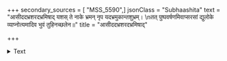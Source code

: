 +++
secondary_sources = [ "MSS_5590",]
jsonClass = "Subhaashita"
text = "आसीददभ्रशरदभ्रमिषाद् यशस् ते नाके भ्रमन् नृप यदभ्रमुकान्तशुभ्रम्।  \nतत् पुष्पवर्षणमिवाप्सरसां द्युलोके व्याप्नोत्यमादिव भुवं तुहिनच्छलेन॥"
title = "आसीददभ्रशरदभ्रमिषाद्"

+++

<details><summary>Text</summary>

आसीददभ्रशरदभ्रमिषाद् यशस् ते नाके भ्रमन् नृप यदभ्रमुकान्तशुभ्रम्।  
तत् पुष्पवर्षणमिवाप्सरसां द्युलोके व्याप्नोत्यमादिव भुवं तुहिनच्छलेन॥
</details>
